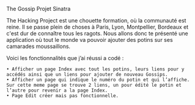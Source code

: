 ﻿The Gossip Projet Sinatra


The Hacking Project est une chouette formation, où la communauté est reine. Il se passe plein de choses à Paris, Lyon, Montpellier, Bordeaux et c'est dur de connaître tous les ragots. Nous allons donc te présenté une application où tout le monde va pouvoir ajouter des potins sur ses camarades moussaillons.

Voici les fonctionnalités que j’ai réussi a codé : 

    • Afficher un page Index avec tout les potins, leurs liens pour y accédés ainsi que un liens pour ajouter de nouveau Gossips.
    • Afficher un page qui indique le numéro du potin et qui l’affiche. Sur cette meme page se trouve 2 liens, un pour édité le potin et l’autre pour revenir a la page Index. 
    • Page Edit créer mais pas fonctionnelle.





